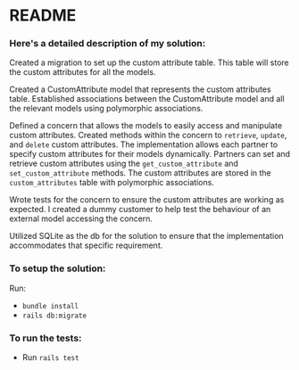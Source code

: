 # README

### Here's a detailed description of my solution:

Created a migration to set up the custom attribute table. This table will store the custom attributes for all the models.

Created a CustomAttribute model that represents the custom attributes table.
Established associations between the CustomAttribute model and all the relevant models using polymorphic associations.

Defined a concern that allows the models to easily access and manipulate custom attributes.
Created methods within the concern to `retrieve`, `update`, and `delete` custom attributes.
The implementation allows each partner to specify custom attributes for their models dynamically. Partners can set and retrieve custom attributes using the `get_custom_attribute` and `set_custom_attribute` methods. The custom attributes are stored in the `custom_attributes` table with polymorphic associations.


Wrote tests for the concern to ensure the custom attributes are working as expected. I created a dummy customer to help test the behaviour of an external model accessing the concern.

Utilized SQLite as the db for the solution to ensure that the implementation accommodates that specific requirement.

### To setup the solution:
Run:
* `bundle install`
* `rails db:migrate`
### To run the tests:
* Run `rails test`
